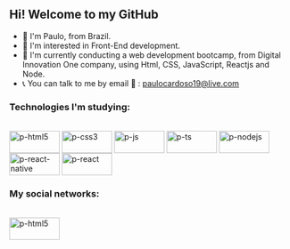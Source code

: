 ## Hi! Welcome to my GitHub

 - 👋 I'm Paulo, from Brazil.
 - 👀 I'm interested in Front-End development.
 - 🌱 I'm currently conducting a web development bootcamp, from Digital Innovation One company, using Html, CSS, JavaScript, Reactjs and Node.
 - 📞 You can talk to me by email 📧 : paulocardoso19@live.com

### Technologies I'm studying:
<div style="display: inline_block"><br>
<img align="center" alt="p-html5" height="40" width="90" src="https://img.shields.io/badge/HTML5-E34F26?style=for-the-badge&logo=html5&logoColor=white">
<img align="center" alt="p-css3" height="40" width="90" src="https://img.shields.io/badge/CSS3-1572B6?style=for-the-badge&logo=css3&logoColor=white">
<img align="center" alt="p-js" height="40" width="90" src="https://img.shields.io/badge/JavaScript-323330?style=for-the-badge&logo=javascript&logoColor=F7DF1E">
<img align="center" alt="p-ts" height="40" width="90" src="https://img.shields.io/badge/TypeScript-007ACC?style=for-the-badge&logo=typescript&logoColor=white">
<img align="center" alt="p-nodejs" height="40" width="90" src="https://img.shields.io/badge/Node.js-43853D?style=for-the-badge&logo=node.js&logoColor=white">
<img align="center" alt="p-react-native" height="40" width="90" src="https://img.shields.io/badge/React_Native-20232A?style=for-the-badge&logo=react&logoColor=61DAFB">
<img align="center" alt="p-react" height="40" width="90" src="https://img.shields.io/badge/React-20232A?style=for-the-badge&logo=react&logoColor=61DAFB">
</div>


### My social networks:
<div style="display: inline_block"><br>
<a href="https://www.linkedin.com/in/paulo-cardoso-b76005109/" title="Paulo's Linkedin" target="_blank">
<img align="center" alt="p-html5" height="40" width="90" src="https://img.shields.io/badge/LinkedIn-0077B5?style=for-the-badge&logo=linkedin&logoColor=white">

</div>
